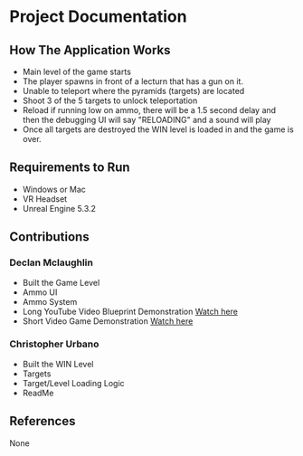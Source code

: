 # Project Documentation

## How The Application Works
- Main level of the game starts
- The player spawns in front of a lecturn that has a gun on it.
- Unable to teleport where the pyramids (targets) are located
- Shoot 3 of the 5 targets to unlock teleportation
- Reload if running low on ammo, there will be a 1.5 second delay and then the debugging UI will say "RELOADING" and a sound will play
- Once all targets are destroyed the WIN level is loaded in and the game is over.

## Requirements to Run
- Windows or Mac
- VR Headset
- Unreal Engine 5.3.2

## Contributions

### Declan Mclaughlin
- Built the Game Level
- Ammo UI
- Ammo System
- Long YouTube Video Blueprint Demonstration [Watch here](https://www.youtube.com/watch?v=6e-uzhGOCj0)
- Short Video Game Demonstration [Watch here](https://www.youtube.com/watch?v=Pv6xp5OHg_c)

### Christopher Urbano
- Built the WIN Level
- Targets
- Target/Level Loading Logic
- ReadMe

## References
None
